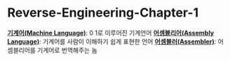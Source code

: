# Reverse-Engineering-Chapter-1

[**기계어(Machine Language)**](): 0 1로 이루어진 기계언어
[**어셈블리어(Assembly Language)**](): 기계어를 사람이 이해하기 쉽게 표현한 언어
[**어셈블러(Assembler)**](): 어셈블리어를 기계어로 번역해주는 놈
